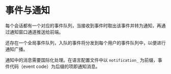 # 事件与通知

每个会话都有一个对应的事件队列，当接收到事件时取出该事件并转为通知，再通过通知窗口通道推送给前端。

还存在一个全局事件队列，入队的事件将分发到每个用户的事件队列中，以便进行通知广播。

通知中的消息需要国际化处理。在语言配置文件中以 ````notification_```` 为前缀，事件代码（event code）为后缀的项即通知消息。


